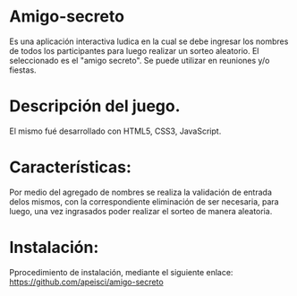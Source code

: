 # Amigo-secreto
Es una aplicación interactiva ludica en la cual se debe ingresar los nombres de todos los participantes para luego realizar un sorteo aleatorio. El seleccionado es el "amigo secreto". Se puede utilizar en reuniones y/o fiestas.
# Descripción del juego.
El mismo fué desarrollado con HTML5, CSS3, JavaScript.
# Características:
Por medio del agregado de nombres se realiza la validación de entrada delos mismos, con la correspondiente eliminación de ser necesaria, para luego, una vez ingrasados poder realizar el sorteo de manera aleatoria.
# Instalación:
Pprocedimiento de instalación, mediante el siguiente enlace:
https://github.com/apeisci/amigo-secreto

